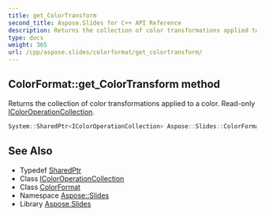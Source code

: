 ```yaml
---
title: get_ColorTransform
second_title: Aspose.Slides for C++ API Reference
description: Returns the collection of color transformations applied to a color. Read-only IColorOperationCollection.
type: docs
weight: 365
url: /cpp/aspose.slides/colorformat/get_colortransform/
---
```

## ColorFormat::get_ColorTransform method


Returns the collection of color transformations applied to a color. Read-only [IColorOperationCollection](../../icoloroperationcollection/).

```cpp
System::SharedPtr<IColorOperationCollection> Aspose::Slides::ColorFormat::get_ColorTransform() override
```

## See Also

* Typedef [SharedPtr](../../../system/sharedptr/)
* Class [IColorOperationCollection](../../icoloroperationcollection/)
* Class [ColorFormat](../)
* Namespace [Aspose::Slides](../../)
* Library [Aspose.Slides](../../../)
